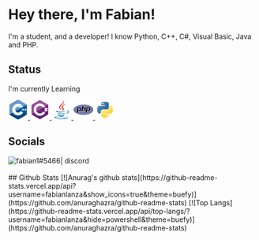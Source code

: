 # Hey there, I'm Fabian!
I'm a student, and a developer! I know Python, C++, C#, Visual Basic, Java and PHP.

## Status
I'm currently Learning 
<p align="left"> <a href="https://www.w3schools.com/cpp/" target="_blank" rel="noreferrer"> <img src="https://raw.githubusercontent.com/devicons/devicon/master/icons/cplusplus/cplusplus-original.svg" alt="cplusplus" width="40" height="40"/> </a> <a href="https://www.w3schools.com/cs/" target="_blank" rel="noreferrer"> <img src="https://raw.githubusercontent.com/devicons/devicon/master/icons/csharp/csharp-original.svg" alt="csharp" width="40" height="40"/> </a> <a href="https://www.java.com" target="_blank" rel="noreferrer"> <img src="https://raw.githubusercontent.com/devicons/devicon/master/icons/java/java-original.svg" alt="java" width="40" height="40"/> </a> <a href="https://www.php.net" target="_blank" rel="noreferrer"> <img src="https://raw.githubusercontent.com/devicons/devicon/master/icons/php/php-original.svg" alt="php" width="40" height="40"/> </a> <a href="https://www.python.org" target="_blank" rel="noreferrer"> <img src="https://raw.githubusercontent.com/devicons/devicon/master/icons/python/python-original.svg" alt="python" width="40" height="40"/> </a> </p>


## Socials
[<img align="left" alt="fabian1#5466| discord" src="https://img.icons8.com/clouds/48/000000/discord-logo.png"/>](https://discord.com/users/589952622820196402)

<br>
<br>
## Github Stats
[![Anurag's github stats](https://github-readme-stats.vercel.app/api?username=fabianlanza&show_icons=true&theme=buefy)](https://github.com/anuraghazra/github-readme-stats)
[![Top Langs](https://github-readme-stats.vercel.app/api/top-langs/?username=fabianlanza&hide=powershell&theme=buefy)](https://github.com/anuraghazra/github-readme-stats)
